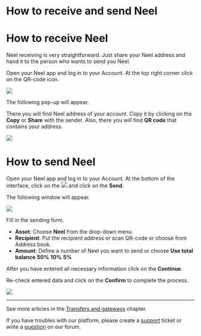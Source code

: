 # How to receive and send Neel

# How to receive Neel

Neel receiving is very straightforward. Just share your Neel address and hand it to the person who wants to send you Neel.

Open your Neel app and log in to your Account.
At the top right corner click on the QR-code icon.

![](/neel-client/mobile-apps/_assets/neel_address_01.png)

The following pop-up will appear.

There you will find Neel address of your account. Copy it by clicking on the **Copy** or **Share** with the sender. Also, there you will find **QR code** that contains your address.

![](/neel-client/mobile-apps/_assets/neel_address_02.png)

# How to send Neel

Open your Neel app and log in to your Account.
At the bottom of the interface, click on the ![](/neel-client/mobile-apps/_assets/neel_transfers_ios_01.png) and click on the **Send**.

The following window will appear.

![](/neel-client/mobile-apps/_assets/neel_transfers_ios_02.png)

Fill in the sending form.

* **Asset**: Choose **Neel** from the drop-down menu.
* **Recipient**: Put the recipient address or scan QR-code or choose from Address book.
* **Amount**: Define a number of Neel you want to send or choose **Use total balance** **50%** **10%** **5%**

After you have entered all necessary information click on the **Continue**.

Re-check entered data and click on the **Confirm** to complete the process.

![](/neel-client/mobile-apps/_assets/neel_transfers_ios_03.png)

___

See more articles in the [Transfers and gateways](/neel-client/mobile-apps/iOS/wallet-management.md) chapter.

If you have troubles with our platform, please create a [support](https://support.neelplatform.com/) ticket or write a [question](https://forum.neelplatform.com/) on our forum.
